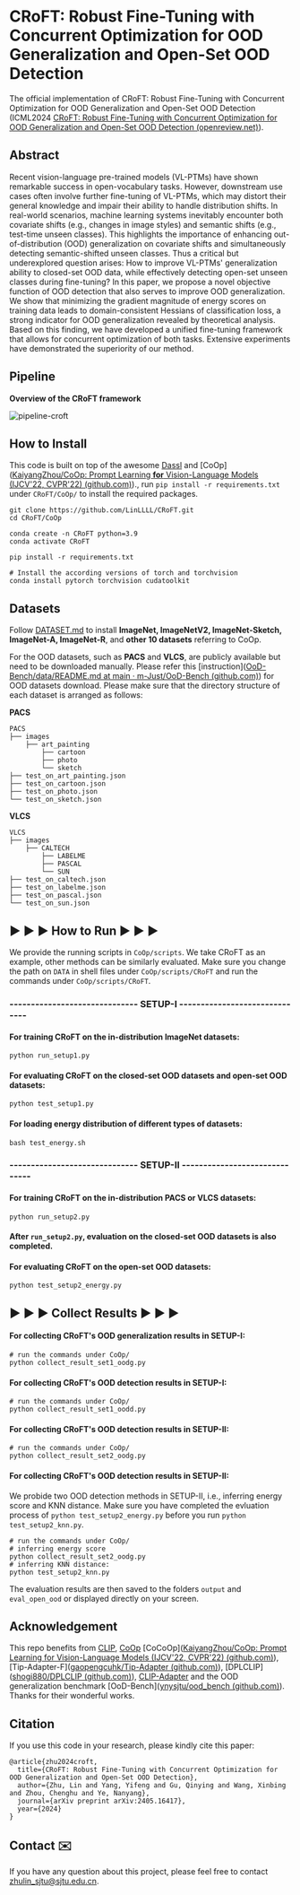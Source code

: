 # CRoFT: Robust Fine-Tuning with Concurrent Optimization for OOD Generalization and Open-Set OOD Detection

The official implementation of CRoFT: Robust Fine-Tuning with Concurrent Optimization for OOD Generalization and Open-Set OOD Detection (ICML2024 [CRoFT: Robust Fine-Tuning with Concurrent Optimization for OOD Generalization and Open-Set OOD Detection (openreview.net)](https://openreview.net/pdf?id=xFDJBzPhci)).

## Abstract

Recent vision-language pre-trained models (VL-PTMs) have shown remarkable success in open-vocabulary tasks. However, downstream use cases often involve further fine-tuning of VL-PTMs, which may distort their general knowledge and impair their ability to handle distribution shifts. In real-world scenarios, machine learning systems inevitably encounter both covariate shifts (e.g., changes in image styles) and semantic shifts (e.g., test-time unseen classes). This highlights the importance of enhancing out-of-distribution (OOD) generalization on covariate shifts and simultaneously detecting semantic-shifted unseen classes. Thus a critical but underexplored question arises: How to improve VL-PTMs' generalization ability to closed-set OOD data, while effectively detecting open-set unseen classes during fine-tuning? In this paper, we propose a novel objective function of OOD detection that also serves to improve OOD generalization. We show that minimizing the gradient magnitude of energy scores on training data leads to domain-consistent Hessians of classification loss, a strong indicator for OOD generalization revealed by theoretical analysis. Based on this finding, we have developed a unified fine-tuning framework that allows for concurrent optimization of both tasks. Extensive experiments have demonstrated the superiority of our method.

## Pipeline

**Overview of the CRoFT framework**

![pipeline-croft](/Users/zl/Desktop/pipeline-croft.png)

## How to Install

This code is built on top of the awesome [Dassl](https://github.com/KaiyangZhou/Dassl.pytorch) and [CoOp]([KaiyangZhou/CoOp: Prompt Learning **for** Vision-Language Models (IJCV'22, CVPR'22) (github.com)](https://github.com/KaiyangZhou/CoOp))., run `pip install -r requirements.txt` under `CRoFT/CoOp/` to install the required packages.

```shell
git clone https://github.com/LinLLLL/CRoFT.git
cd CRoFT/CoOp

conda create -n CRoFT python=3.9
conda activate CRoFT

pip install -r requirements.txt

# Install the according versions of torch and torchvision
conda install pytorch torchvision cudatoolkit
```

## Datasets

Follow [DATASET.md](https://github.com/gaopengcuhk/Tip-Adapter/blob/main/DATASET.md) to install **ImageNet, ImageNetV2, ImageNet-Sketch, ImageNet-A, ImageNet-R**, and **other 10 datasets** referring to CoOp.

For the OOD datasets, such as **PACS** and **VLCS**, are publicly available but need to be downloaded manually. Please refer this [instruction]([OoD-Bench/data/README.md at main · m-Just/OoD-Bench (github.com)](https://github.com/m-Just/OoD-Bench/blob/main/data/README.md)) for OOD datasets download. Please make sure that the directory structure of each dataset is arranged as follows:

**PACS**

```
PACS
├── images
    ├── art_painting
		├── cartoon
		├── photo
		└── sketch
├── test_on_art_painting.json
├── test_on_cartoon.json
├── test_on_photo.json
└── test_on_sketch.json
```

**VLCS**

```
VLCS
├── images
    ├── CALTECH
		├── LABELME
		├── PASCAL
		└── SUN
├── test_on_caltech.json
├── test_on_labelme.json
├── test_on_pascal.json
└── test_on_sun.json
```

## ▶️ ▶️ ▶️ How to Run ▶️ ▶️ ▶️

We provide the running scripts in `CoOp/scripts`.  We take CRoFT as an example, other methods can be similarly evaluated. Make sure you change the path on  `DATA` in shell files  under `CoOp/scripts/CRoFT` and run the commands under `CoOp/scripts/CRoFT`. 

###  ------------------------------   SETUP-I ------------------------------ 

#### For training CRoFT on the in-distribution ImageNet datasets:

```
python run_setup1.py
```

#### For evaluating CRoFT on the closed-set OOD datasets and open-set OOD datasets:

```
python test_setup1.py
```

#### For loading energy distribution of different types of datasets:

```
bash test_energy.sh
```

### ------------------------------   SETUP-II ------------------------------ 

#### For training CRoFT on the in-distribution PACS or VLCS datasets:

```
python run_setup2.py
```

#### After `run_setup2.py`, evaluation on the closed-set OOD datasets is also completed.

#### For evaluating CRoFT on the open-set OOD datasets:

```
python test_setup2_energy.py
```

## ▶️ ▶️ ▶️ Collect Results ▶️ ▶️ ▶️

#### For collecting CRoFT's OOD generalization results in SETUP-I:

```shell
# run the commands under CoOp/
python collect_result_set1_oodg.py
```

#### For collecting CRoFT's OOD detection results in SETUP-I:

```shell
# run the commands under CoOp/
python collect_result_set1_oodd.py
```

#### For collecting CRoFT's OOD detection results in SETUP-II:

```shell
# run the commands under CoOp/
python collect_result_set2_oodg.py
```

#### For collecting CRoFT's OOD detection results in SETUP-II:

We probide two OOD detection methods in SETUP-II, i.e., inferring energy score and KNN distance.  Make sure you have completed the evluation process of `python test_setup2_energy.py` before you run `python test_setup2_knn.py`.

```shell
# run the commands under CoOp/
# inferring energy score
python collect_result_set2_oodg.py
# inferring KNN distance:
python test_setup2_knn.py
```

The evaluation results are then saved to the folders `output` and `eval_open_ood` or displayed directly on your screen.

## Acknowledgement

This repo benefits from [CLIP](https://github.com/openai/CLIP), [CoOp](https://github.com/KaiyangZhou/Dassl.pytorch) [CoCoOp]([KaiyangZhou/CoOp: Prompt Learning for Vision-Language Models (IJCV'22, CVPR'22) (github.com)](https://github.com/KaiyangZhou/CoOp)), [Tip-Adapter-F]([gaopengcuhk/Tip-Adapter (github.com)](https://github.com/gaopengcuhk/Tip-Adapter)), [DPLCLIP]([shogi880/DPLCLIP (github.com)](https://github.com/shogi880/DPLCLIP)), [CLIP-Adapter](https://github.com/gaopengcuhk/CLIP-Adapter) and the OOD generalization benchmark [OoD-Bench]([ynysjtu/ood_bench (github.com)](https://github.com/ynysjtu/ood_bench)). Thanks for their wonderful works.

## Citation

If you use this code in your research, please kindly cite this paper:

```
@article{zhu2024croft,
  title={CRoFT: Robust Fine-Tuning with Concurrent Optimization for OOD Generalization and Open-Set OOD Detection},
  author={Zhu, Lin and Yang, Yifeng and Gu, Qinying and Wang, Xinbing and Zhou, Chenghu and Ye, Nanyang},
  journal={arXiv preprint arXiv:2405.16417},
  year={2024}
} 
```

## Contact ✉️

If you have any question about this project, please feel free to contact zhulin_sjtu@sjtu.edu.cn.